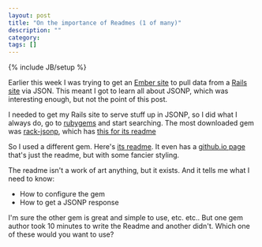 ```yaml
---
layout: post
title: "On the importance of Readmes (1 of many)"
description: ""
category: 
tags: []
---
```

{% include JB/setup %}

Earlier this week I was trying to get an [Ember site](https://github.com/IanWhitney/flophouse_ember) to pull data from a
[Rails site](http://theflophouserecommends.herokuapp.com/) via JSON. This meant I got to learn all about JSONP, which
was interesting enough, but not the point of this post.

I needed to get my Rails site to serve stuff up in JSONP, so I did what
I always do, go to [rubygems](http://rubygems.org/) and start searching.
The most downloaded gem was [rack-jsonp](https://github.com/crohr/rack-jsonp), which has [this for its
readme](https://github.com/crohr/rack-jsonp/blob/5ae95ef45090bc2db38de460b16caec0bffaed9c/README.rdoc)

So I used a different gem. Here's [its readme](https://github.com/robertodecurnex/rack-jsonp-middleware/blob/4edc3d5026851e3a7fd578db2d0d84fd43ebced5/README.md). It even has a [github.io page](http://robertodecurnex.github.io/rack-jsonp-middleware/) that's just the readme, but with some fancier styling.

The readme isn't a work of art anything, but it exists. And it tells me
what I need to know:

- How to configure the gem
- How to get a JSONP response

I'm sure the other gem is great and simple to use, etc. etc.. But one gem author
took 10 minutes to write the Readme and another didn't. Which one of
these would you want to use?
